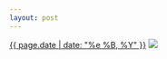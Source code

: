 ```yaml
---
layout: post
---
```


<p>
  <time><a href="/274">{{ page.date | date: "%e %B, %Y" }}</a></time>
  <a href="/274"><img src="{{ site.assets_url }}/274.jpg"/></a>
</p>
